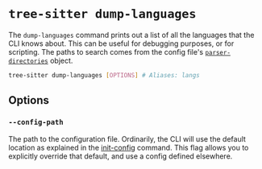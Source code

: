 # `tree-sitter dump-languages`

The `dump-languages` command prints out a list of all the languages that the CLI knows about. This can be useful for debugging purposes, or for scripting. The paths to search comes from the config file's [`parser-directories`][parser-directories] object.

```bash
tree-sitter dump-languages [OPTIONS] # Aliases: langs
```

## Options

### `--config-path`

The path to the configuration file. Ordinarily, the CLI will use the default location as explained in the [init-config](./init-config.md) command. This flag allows you to explicitly override that default, and use a config defined elsewhere.

[parser-directories]: ./init-config.md#parser-directories
